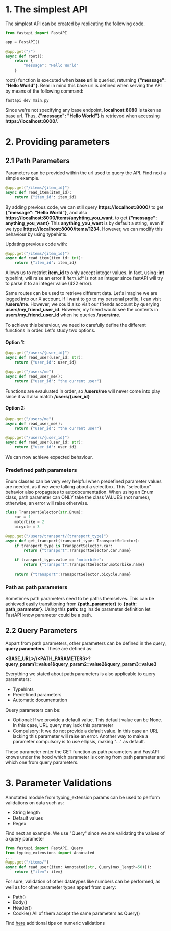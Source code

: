 # 1. The simplest API
The simplest API can be created by replicating the following code.

```python
from fastapi import FastAPI

app = FastAPI()

@app.get("/")
async def root():
    return {
        "message": "Hello World"
    }
```

root() function is executed when **base url** is queried, returning **{"message": "Hello World"}**. 
Bear in mind this base url is defined when serving the API by means of the following command:
```bash
fastapi dev main.py
```

Since we're not specifying any base endpoint, **localhost:8080** is taken as base url. Thus, **{"message": "Hello World"}**
is retrieved when accessing **https://localhost:8000/**.


# 2. Providing parameters
## 2.1 Path Parameters
Parameters can be provided within the url used to query the API. Find next a simple example.
```python
@app.get("/items/{item_id}")
async def read_item(item_id):
    return {"item_id": item_id}
```

By adding previous code, we can still query **https://localhost:8000/** to get **{"message": "Hello World"}**, and also
**https://localhost:8000/items/anyhting_you_want**, to get  **{"message": anything_you_want}** This **anything_you_want** is by default a string, even if we type 
**https://localhost:8000/items/1234**. However, we can modify this behaviour by using typehints.

Updating previous code with:
```python
@app.get("/items/{item_id}")
async def read_item(item_id: int):
    return {"item_id": item_id}
```

Allows us to restrict **item_id** to only accept integer values. In fact, using **:int** typehint, will raise an error if *item_id** is not an integer
since fastAPI will try to parse it to an integer value (422 error).

Same routes can be used to retrieve different data. Let's imagine we are logged into our X account. If I want to go to my personal profile, I can visit **/users/me**. However, 
we could also visit our friends account by querying **users/my_friend_user_id**. However, my friend would see the contents in **users/my_friend_user_id** when he queries **/users/me**.

To achieve this behaviour, we need to carefully define the different functions in order. Let's study two options.
#### Option 1:
```python
@app.get("/users/{user_id}")
async def read_user(user_id: str):
    return {"user_id": user_id}

@app.get("/users/me")
async def read_user_me():
    return {"user_id": "the current user"}

```
Functions are evauluated in order, so **/users/me** will never come into play since it will also match **/users/{user_id}**

#### Option 2:
```python
@app.get("/users/me")
async def read_user_me():
    return {"user_id": "the current user"}

@app.get("/users/{user_id}")
async def read_user(user_id: str):
    return {"user_id": user_id}
```
We can now achieve expected behaviour.

### Predefined path parameters
Enum classes can be very very helpful when predefined parameter values are needed, as if we were talking about a selectbox.
This "selectbox" behavior also propagates to autodocumentation. When using an Enum class, path parameter can ONLY take the class VALUES (not names), otherwise, an error will raise otherwise.
```python
class TransportSelector(str,Enum):
    car = 1
    motorbike = 2
    bicycle = 3
    
@app.get("/users/transport/{transport_type}")
async def get_transport(transport_type: TransportSelector):
    if transport_type is TransportSelector.car:
        return {"transport":TransportSelector.car.name}
    
    if transport_type.value == "motorbike":
        return {"transport":TransportSelector.motorbike.name}
    
    return {"transport":TransportSelector.bicycle.name}
```

### Path as path parameters
Sometimes path parameters need to be paths themselves. This can be achieved easily transitioning from **{path_parameter}** to **{path: path_parameter}**. Using this **path:** tag inside parameter definition let FastAPI know parameter could be a path.


## 2.2 Query Parameters
Appart from path parameters, other parameters can be defined in the query, **query parameters**. These are defined as:

**<BASE_URL>/<PATH>/<PATH_PARAMETERS>?query_param1=value1&query_param2=value2&query_param3=value3**

Everything we stated about path parameters is also applicable to query parameters:
- Typehints
- Predefined parameters
- Automatic documentation 

Query parameters can be:
- Optional: If we provide a default value. This default value can be None. In this case, URL query may lack this parameter
- Compulsory: It we do not provide a default value. In this case an URL lacking this parameter will raise an error. Another way to make a parameter compulsory is to use ellipsis, making "..." as default.

These parameter enter the GET function as path parameters and FastAPI knows under the hood which parameter is coming from path parameter and which one from query parameters.

# 3. Parameter Validations
Annotated module from typing_extension params can be used to perform validations on data such as:
- String length
- Default values
- Regex

Find next an example. We use "Query" since we are validating the values of a query parameter
```python
from fastapi import FastAPI, Query
from typing_extensions import Annotated
...
@app.get("/items/")
async def read_user(item: Annotated(str, Query(max_length=50))):
    return {"item": item}
```

For sure, validation of other datatypes like numbers can be performed, as well as for other parameter types appart from query:
- Path()
- Body()
- Header()
- Cookie()
All of them accept the same parameters as Query()

Find [here](https://fastapi.tiangolo.com/tutorial/path-params-numeric-validations/) additional tips on numeric validations